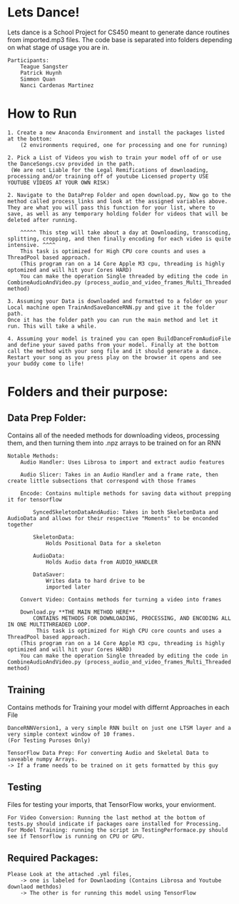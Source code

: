 
# Lets Dance!

Lets dance is a School Project for CS450 meant to generate dance routines from imported.mp3 files. The code base is separated into folders depending on what stage of usage you are in. 
    
    Participants:
        Teague Sangster
        Patrick Huynh
        Simmon Quan
        Nanci Cardenas Martinez



# How to Run
    1. Create a new Anaconda Environment and install the packages listed at the bottom: 
        (2 environments required, one for processing and one for running)

    2. Pick a List of Videos you wish to train your model off of or use the DanceSongs.csv provided in the path.
     (We are not Liable for the Legal Remifications of downloading, processing and/or training off of youtube Licensed property USE YOUTUBE VIDEOS AT YOUR OWN RISK)

    2. Navigate to the DataPrep Folder and open download.py, Now go to the method called process_links and look at the assigned variables above. 
    They are what you will pass this function for your list, where to save, as well as any temporary holding folder for videos that will be deleted after running.

        ^^^^^ This step will take about a day at Downloading, transcoding, splitting, cropping, and then finally encoding for each video is quite intensive. ^^^^
        This task is optimized for High CPU core counts and uses a ThreadPool based approach. 
        (This program ran on a 14 Core Apple M3 cpu, threading is highly optomized and will hit your Cores HARD)
        You can make the operation Single threaded by editing the code in CombineAudioAndVideo.py (process_audio_and_video_frames_Multi_Threaded method)

    3. Assuming your Data is downloaded and formatted to a folder on your Local machine open TrainAndSaveDanceRNN.py and give it the folder path. 
    Once it has the folder path you can run the main method and let it run. This will take a while. 

    4. Assuming your model is trained you can open BuildDanceFromAudioFile and define your saved paths from your model. Finally at the bottom call the method with your song file and it should generate a dance.
    Restart your song as you press play on the browser it opens and see your buddy come to life!
    

# Folders and their purpose:
## Data Prep Folder: 
Contains all of the needed methods for downloading videos, processing them, and then turning them into .npz arrays to be trained on for an RNN

    Notable Methods:
        Audio Handler: Uses Librosa to import and extract audio features 

        Audio Slicer: Takes in an Audio Handler and a frame rate, then create little subsections that correspond with those frames

        Encode: Contains multiple methods for saving data without prepping it for tensorflow

            SyncedSkeletonDataAndAudio: Takes in both SkeletonData and AudioData and allows for their respective "Moments" to be enconded together

            SkeletonData:
                Holds Positional Data for a skeleton

            AudioData:
                Holds Audio data from AUDIO_HANDLER

            DataSaver:
                Writes data to hard drive to be 
                imported later 
        
        Convert Video: Contains methods for turning a video into frames

        Download.py **THE MAIN METHOD HERE** 
            CONTAINS METHODS FOR DOWNLOADING, PROCESSING, AND ENCODING ALL IN ONE MULTITHREADED LOOP. 
             This task is optimized for High CPU core counts and uses a ThreadPool based approach. 
        (This program ran on a 14 Core Apple M3 cpu, threading is highly optimized and will hit your Cores HARD)
        You can make the operation Single threaded by editing the code in CombineAudioAndVideo.py (process_audio_and_video_frames_Multi_Threaded method)





## Training 

Contains methods for Training your model with differnt Approaches in each File 
    
    DanceRNNVersion1, a very simple RNN built on just one LTSM layer and a very simple context window of 10 frames. 
    (For Testing Puroses Only)

    TensorFlow Data Prep: For converting Audio and Skeletal Data to saveable numpy Arrays. 
    -> If a frame needs to be trained on it gets formatted by this guy 

## Testing 
Files for testing your imports, that TensorFlow works, your enviorment. 
    
    For Video Conversion: Running the last method at the bottom of tests.py should indicate if packages oare installed for Processing.
    For Model Training: running the script in TestingPerformace.py should see if Tensorflow is running on CPU or GPU. 



## Required Packages:

    Please Look at the attached .yml files, 
        -> one is labeled for Downlaoding (Contains Librosa and Youtube downlaod methdos)
        -> The other is for running this model using TensorFlow
    






